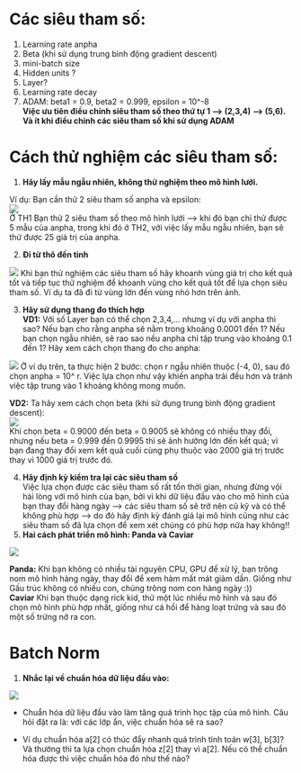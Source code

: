 # Các siêu tham số:
1. Learning rate anpha
2. Beta (khi sử dụng trung bình động gradient descent)
3. mini-batch size
4. Hidden units ?
5. Layer?
6. Learning rate decay
7. ADAM: beta1 = 0.9, beta2 = 0.999, epsilon = 10^-8  
**Việc ưu tiên điều chỉnh siêu tham số theo thứ tự 1 --> (2,3,4) --> (5,6). Và ít khi điều chỉnh các siêu tham số khi sử dụng ADAM**

# Cách thử nghiệm các siêu tham số:  
1. **Hãy lấy mẫu ngẫu nhiên, không thử nghiệm theo mô hình lưới.**   

Ví dụ: Bạn cần thử 2 siêu tham số anpha và epsilon:    
<img src ='https://i.imgur.com/4NlUe4w.jpg'>   
Ở TH1 Bạn thử 2 siêu tham số theo mô hình lưới --> khi đó bạn chỉ thử được 5 mẫu của anpha, trong khi đó ở TH2, với việc lấy mẫu ngẫu nhiên, bạn sẽ thử được 25 giá trị của anpha.   

2. **Đi từ thô đến tinh**   
<img src ='https://i.imgur.com/T0ULWV4.jpg'>   
Khi bạn thử nghiệm các siêu tham số hãy khoanh vùng giá trị cho kết quả tốt và tiếp tục thử nghiệm để khoanh vùng cho kết quả tốt để lựa chọn siêu tham số. Ví dụ ta đã đi từ vùng lớn đến vùng nhỏ hơn trên ảnh.  

3. **Hãy sử dụng thang đo thích hợp**   
**VD1:** Với số Layer bạn có thể chọn 2,3,4,... nhưng ví dụ với anpha thì sao? Nếu bạn cho rằng anpha sẽ nằm trong khoảng 0.0001 đến 1? Nếu bạn chọn ngẫu nhiên, sẽ rao sao nếu anpha chỉ tập trung vào khoảng 0.1 đến 1? Hãy xem cách chọn thang đo cho anpha:  
<img src ='https://i.imgur.com/SMLbGgC.jpg'>  
Ở ví dụ trên, ta thực hiện 2 bước: chọn r ngẫu nhiên thuộc (-4, 0), sau đó chọn anpha = 10^ r. Việc lựa chọn như vậy khiến anpha trải đều hơn và tránh việc tập trung vào 1 khoảng không mong muốn.   

**VD2:** Ta hãy xem cách chọn beta (khi sử dụng trung bình động gradient descent):   
<img src= 'https://i.imgur.com/d9HrOJ4.jpg'>   
Khi chọn beta = 0.9000 đến beta = 0.9005 sẽ không có nhiều thay đổi, nhưng nếu beta = 0.999 đến 0.9995 thì sẽ ảnh hưởng lớn đến kết quả; vì bạn đang thay đổi xem kết quả cuối cùng phụ thuộc vào 2000 giá trị trước thay vì 1000 giá trị trước đó.   

4. **Hãy định kỳ kiểm tra lại các siêu tham số**   
Việc lựa chọn được các siêu tham số rất tốn thời gian, nhưng đừng vội hài lòng với mô hình của bạn, bởi vì khi dữ liệu đầu vào cho mô hình của bạn thay đổi hàng ngày --> các siêu tham số sẽ trở nên cũ kỹ và có thể không phù hợp --> do đó hãy định kỳ đánh giá lại mô hình cũng như các siêu tham số đã lựa chọn để xem xét chúng có phù hợp nữa hay không!!    
5. **Hai cách phát triển mô hình: Panda và Caviar**
<img src = 'https://i.imgur.com/5zcR797.jpg'>   

**Panda:** Khi bạn không có nhiều tài nguyên CPU, GPU để xử lý, bạn trông nom mô hình hàng ngày, thay đổi để xem hàm mất mát giảm dần. Giống như Gấu trúc không có nhiều con, chúng trông nom con hàng ngày :))   
**Caviar** Khi bạn thuộc dạng rick kid, thử một lúc nhiều mô hình và sau đó chọn mô hình phù hợp nhất, giống như cá hồi để hàng loạt trứng và sau đó một số trứng nở ra con.  

# Batch Norm
1. **Nhắc lại về chuẩn hóa dữ liệu đầu vào:**
<img src ='https://i.imgur.com/xXV34ge.jpg'>   

- Chuẩn hóa dữ liệu đầu vào làm tăng quá trình học tập của mô hình. Câu hỏi đặt ra là: với các lớp ẩn, việc chuẩn hóa sẽ ra sao?  

- Ví dụ chuẩn hóa a[2] có thúc đẩy nhanh quá trình tính toán w[3], b[3]? Và thường thì ta lựa chọn chuẩn hóa z[2] thay vì a[2]. Nếu có thể chuẩn hóa được thì việc chuẩn hóa đó như thế nào?



